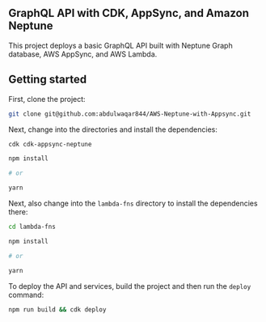 ## GraphQL API with CDK, AppSync, and Amazon Neptune

This project deploys a basic GraphQL API built with Neptune Graph database, AWS AppSync, and AWS Lambda.

## Getting started

First, clone the project:

```sh
git clone git@github.com:abdulwaqar844/AWS-Neptune-with-Appsync.git
```

Next, change into the directories and install the dependencies:

```sh
cdk cdk-appsync-neptune

npm install

# or

yarn
```

Next, also change into the `lambda-fns` directory to install the dependencies there:

```sh
cd lambda-fns

npm install

# or

yarn
```

To deploy the API and services, build the project and then run the `deploy` command:

```sh
npm run build && cdk deploy
```

